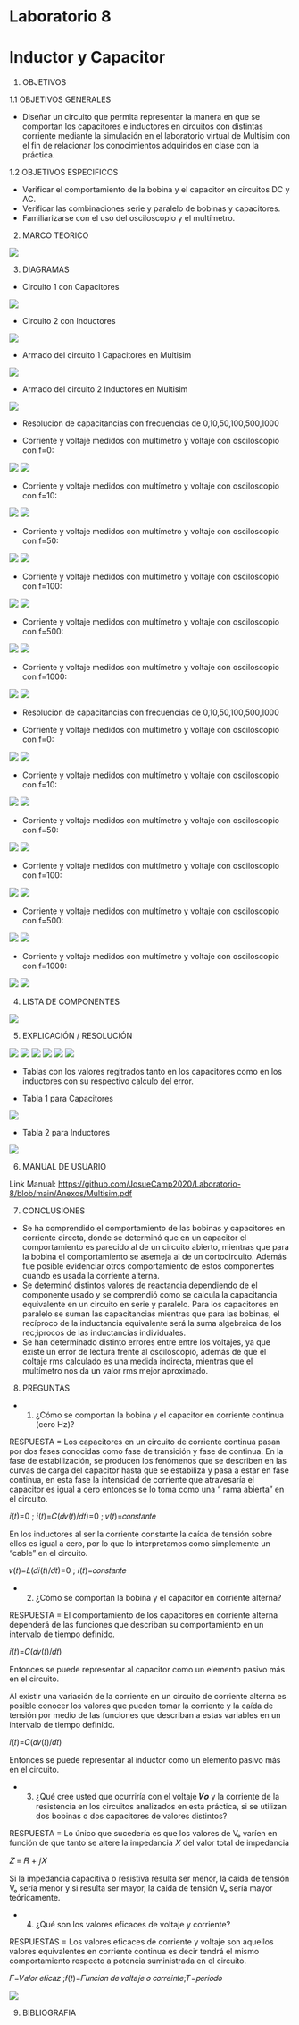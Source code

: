 # Laboratorio 8
# Inductor y Capacitor

1. OBJETIVOS

1.1 OBJETIVOS GENERALES

* Diseñar un circuito que permita representar la manera en que se comportan los capacitores e inductores en circuitos con distintas corriente mediante la simulación en el laboratorio virtual de Multisim con el fin de relacionar los conocimientos adquiridos en clase con la práctica.

1.2 OBJETIVOS ESPECIFICOS

* Verificar el comportamiento de la bobina y el capacitor en circuitos DC y AC.
* Verificar las combinaciones serie y paralelo de bobinas y capacitores.
* Familiarizarse con el uso del osciloscopio y el multímetro.

2. MARCO TEORICO

![](https://github.com/JosueCamp2020/Laboratorio-8/blob/main/Imagenes/Marco.jpeg)

3. DIAGRAMAS

* Circuito 1 con Capacitores

![](https://github.com/JosueCamp2020/Laboratorio-8/blob/main/Imagenes/Circuito1.png)

* Circuito 2 con Inductores
 
![](https://github.com/JosueCamp2020/Laboratorio-8/blob/main/Imagenes/Circuito%202.png)

* Armado del circuito 1 Capacitores en Multisim

![](https://github.com/JosueCamp2020/Laboratorio-8/blob/main/Imagenes/Armado%201%20Multisim.png)

* Armado del circuito 2 Inductores en Multisim

![](https://github.com/JosueCamp2020/Laboratorio-8/blob/main/Imagenes/Armado%202%20Multisim.png)

* Resolucion de capacitancias con frecuencias de 0,10,50,100,500,1000

* Corriente y voltaje medidos con multímetro y voltaje con osciloscopio con f=0:

![](https://github.com/JosueCamp2020/Laboratorio-8/blob/main/Imagenes/Voltaje%20y%20Corriente%20en%20f%3D0Hz.png)
![](https://github.com/JosueCamp2020/Laboratorio-8/blob/main/Imagenes/Oscilacion%20f%3D0Hz.png)

* Corriente y voltaje medidos con multímetro y voltaje con osciloscopio con f=10:

![](https://github.com/JosueCamp2020/Laboratorio-8/blob/main/Imagenes/Voltaje%20y%20Corriente%20en%20f%3D10Hz.png)
![](https://github.com/JosueCamp2020/Laboratorio-8/blob/main/Imagenes/Oscilacion%20f%3D10Hz.png)

* Corriente y voltaje medidos con multímetro y voltaje con osciloscopio con f=50:

![](https://github.com/JosueCamp2020/Laboratorio-8/blob/main/Imagenes/Voltaje%20y%20Corriente%20en%20f%3D50Hz.png)
![](https://github.com/JosueCamp2020/Laboratorio-8/blob/main/Imagenes/Oscilacion%20f%3D50Hz.png)

* Corriente y voltaje medidos con multímetro y voltaje con osciloscopio con f=100:

![](https://github.com/JosueCamp2020/Laboratorio-8/blob/main/Imagenes/Voltaje%20y%20Corriente%20en%20f%3D100Hz.png)
![](https://github.com/JosueCamp2020/Laboratorio-8/blob/main/Imagenes/Oscilacion%20f%3D100Hz.png)

* Corriente y voltaje medidos con multímetro y voltaje con osciloscopio con f=500:

![](https://github.com/JosueCamp2020/Laboratorio-8/blob/main/Imagenes/Voltaje%20y%20Corriente%20en%20f%3D500Hz.png)
![](https://github.com/JosueCamp2020/Laboratorio-8/blob/main/Imagenes/Oscilacion%20f%3D500Hz.png)

* Corriente y voltaje medidos con multímetro y voltaje con osciloscopio con f=1000:

![](https://github.com/JosueCamp2020/Laboratorio-8/blob/main/Imagenes/Voltaje%20y%20Corriente%20en%20f%3D1000Hz.png)
![](https://github.com/JosueCamp2020/Laboratorio-8/blob/main/Imagenes/Oscilacion%20f%3D1000Hz.png)

* Resolucion de capacitancias con frecuencias de 0,10,50,100,500,1000

* Corriente y voltaje medidos con multímetro y voltaje con osciloscopio con f=0:

![](https://github.com/JosueCamp2020/Laboratorio-8/blob/main/Imagenes/Voltaje%20y%20Corriente%20en%20f%3D0Hz%20Ind.png)
![](https://github.com/JosueCamp2020/Laboratorio-8/blob/main/Imagenes/Oscilacion%20f%3D0Hz%20Ind.png)

* Corriente y voltaje medidos con multímetro y voltaje con osciloscopio con f=10:

![](https://github.com/JosueCamp2020/Laboratorio-8/blob/main/Imagenes/Voltaje%20y%20Corriente%20en%20f%3D10Hz%20Ind.png)
![](https://github.com/JosueCamp2020/Laboratorio-8/blob/main/Imagenes/Oscilacion%20f%3D10Hz%20Ind.png)

* Corriente y voltaje medidos con multímetro y voltaje con osciloscopio con f=50:

![](https://github.com/JosueCamp2020/Laboratorio-8/blob/main/Imagenes/Voltaje%20y%20Corriente%20en%20f%3D50Hz%20Ind.png)
![](https://github.com/JosueCamp2020/Laboratorio-8/blob/main/Imagenes/Oscilacion%20f%3D50Hz%20Ind.png)

* Corriente y voltaje medidos con multímetro y voltaje con osciloscopio con f=100:

![](https://github.com/JosueCamp2020/Laboratorio-8/blob/main/Imagenes/Voltaje%20y%20Corriente%20en%20f%3D100Hz%20Ind.png)
![](https://github.com/JosueCamp2020/Laboratorio-8/blob/main/Imagenes/Oscilacion%20f%3D100Hz%20Ind.png)

* Corriente y voltaje medidos con multímetro y voltaje con osciloscopio con f=500:

![](https://github.com/JosueCamp2020/Laboratorio-8/blob/main/Imagenes/Voltaje%20y%20Corriente%20en%20f%3D500Hz%20Ind.png)
![](https://github.com/JosueCamp2020/Laboratorio-8/blob/main/Imagenes/Oscilacion%20f%3D500Hz%20Ind.png)

* Corriente y voltaje medidos con multímetro y voltaje con osciloscopio con f=1000:

![](https://github.com/JosueCamp2020/Laboratorio-8/blob/main/Imagenes/Voltaje%20y%20Corriente%20en%20f%3D1000Hz%20Ind.png)
![](https://github.com/JosueCamp2020/Laboratorio-8/blob/main/Imagenes/Oscilacion%20f%3D1000Hz%20Ind.png)

4. LISTA DE COMPONENTES

![](https://github.com/JosueCamp2020/Laboratorio-8/blob/main/Imagenes/Materiales.png)

5. EXPLICACIÓN / RESOLUCIÓN

![](https://github.com/JosueCamp2020/Laboratorio-8/blob/main/Imagenes/Resolucion1.png)
![](https://github.com/JosueCamp2020/Laboratorio-8/blob/main/Imagenes/Resolucion2.png)
![](https://github.com/JosueCamp2020/Laboratorio-8/blob/main/Imagenes/Resolucion3.png)
![](https://github.com/JosueCamp2020/Laboratorio-8/blob/main/Imagenes/Resolucion4.png)
![](https://github.com/JosueCamp2020/Laboratorio-8/blob/main/Imagenes/Resolucion5.png)
![](https://github.com/JosueCamp2020/Laboratorio-8/blob/main/Imagenes/Resolucion6.png)

* Tablas con los valores regitrados tanto en los capacitores como en los inductores con su respectivo calculo del error.

* Tabla 1 para Capacitores

![](https://github.com/JosueCamp2020/Laboratorio-8/blob/main/Imagenes/Tabla1.png)

* Tabla 2 para Inductores

![](https://github.com/JosueCamp2020/Laboratorio-8/blob/main/Imagenes/Tabla2.png)

6. MANUAL DE USUARIO

Link Manual: https://github.com/JosueCamp2020/Laboratorio-8/blob/main/Anexos/Multisim.pdf

7. CONCLUSIONES

* Se ha comprendido el comportamiento de las bobinas y capacitores en corriente directa, donde se determinó que en un capacitor el comportamiento es parecido al de un circuito abierto, mientras que para la bobina el comportamiento se asemeja al de un cortocircuito. Además fue posible evidenciar otros comportamiento de estos componentes cuando es usada la corriente alterna.
* Se determinó distintos valores de reactancia dependiendo de el componente usado y se comprendió como se calcula la capacitancia equivalente en un circuito en serie y paralelo. Para los capacitores en paralelo se suman las capacitancias mientras que para las bobinas, el recíproco de la inductancia equivalente será la suma algebraica de los rec;iprocos de las inductancias individuales.
* Se han determinado distinto errores entre entre los voltajes, ya que existe un error de lectura frente al osciloscopio, además de que el coltaje rms calculado es una medida indirecta, mientras que el multímetro nos da un valor rms mejor aproximado.

8. PREGUNTAS

* 1. ¿Cómo se comportan la bobina y el capacitor en corriente continua (cero Hz)? 

RESPUESTA = Los capacitores en un circuito de corriente continua pasan por dos fases conocidas como fase  de  transición  y  fase  de  continua.  En  la  fase  de  estabilización,  se  producen  los fenómenos que se describen en las curvas de carga del capacitor hasta que se estabiliza y pasa a estar en fase continua, en esta fase la intensidad de corriente que atravesaría el capacitor es igual a cero entonces se lo toma como una “ rama abierta” en el circuito. 
 
𝑖(𝑡)=0 ; 𝑖(𝑡)=𝐶(𝑑𝑣(𝑡)/𝑑𝑡)=0 ; 𝑣(𝑡)=𝑐𝑜𝑛𝑠𝑡𝑎𝑛𝑡𝑒 
 
En los inductores al ser la corriente constante la caída de tensión sobre ellos es igual a cero, por lo que lo interpretamos como simplemente un “cable” en el circuito. 
 
𝑣(𝑡)=𝐿(𝑑𝑖(𝑡)/𝑑𝑡)=0  ; 𝑖(𝑡)=𝑐𝑜𝑛𝑠𝑡𝑎𝑛𝑡𝑒

* 2. ¿Cómo se comportan la bobina y el capacitor en corriente alterna?

RESPUESTA = El comportamiento de los capacitores en corriente alterna dependerá de las funciones que describan su comportamiento en un intervalo de tiempo definido. 
 
𝑖(𝑡)=𝐶(𝑑𝑣(𝑡)/𝑑𝑡)
 
Entonces se  puede representar al capacitor como un elemento pasivo más en el circuito. 
 
Al  existir  una  variación  de  la  corriente  en  un  circuito  de  corriente  alterna  es  posible conocer los valores que pueden tomar la corriente y la caída de tensión por medio de las funciones que describan a estas variables en un intervalo de tiempo definido. 
 
𝑖(𝑡)=𝐶(𝑑𝑣(𝑡)/𝑑𝑡)
 
Entonces se  puede representar al inductor como un elemento pasivo más en el circuito. 

* 3. ¿Qué cree usted que ocurriría con el voltaje 𝑽𝒐 y la corriente de la resistencia en los circuitos analizados en esta práctica, si se utilizan dos bobinas o dos capacitores de valores distintos? 

RESPUESTA = Lo único que sucedería es que los valores de Vₒ varíen en función de que tanto se altere la impedancia 𝑋 del valor total de impedancia  
 
𝑍 = 𝑅 + 𝑗𝑋 
 
Si  la  impedancia capacitiva  o  resistiva  resulta  ser menor,  la  caída  de  tensión  Vₒ sería menor y si resulta ser mayor, la caída de tensión Vₒ sería mayor teóricamente.

* 4. ¿Qué son los valores eficaces de voltaje y corriente? 

RESPUESTAS = Los  valores  eficaces  de  corriente  y  voltaje  son  aquellos  valores  equivalentes  en corriente  continua  es  decir  tendrá  el  mismo  comportamiento  respecto  a  potencia suministrada en el circuito. 

𝐹=𝑉𝑎𝑙𝑜𝑟 𝑒𝑓𝑖𝑐𝑎𝑧 ;𝑓(𝑡)=𝐹𝑢𝑛𝑐𝑖𝑜𝑛 𝑑𝑒 𝑣𝑜𝑙𝑡𝑎𝑗𝑒 𝑜 𝑐𝑜𝑟𝑟𝑒𝑖𝑛𝑡𝑒;𝑇=𝑝𝑒𝑟𝑖𝑜𝑑𝑜 
 
![](https://github.com/JosueCamp2020/Laboratorio-8/blob/main/Imagenes/Formula.png)

9. BIBLIOGRAFIA
